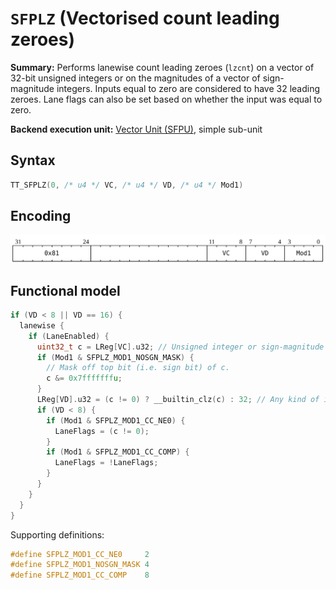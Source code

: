 # `SFPLZ` (Vectorised count leading zeroes)

**Summary:** Performs lanewise count leading zeroes (`lzcnt`) on a vector of 32-bit unsigned integers or on the magnitudes of a vector of sign-magnitude integers. Inputs equal to zero are considered to have 32 leading zeroes. Lane flags can also be set based on whether the input was equal to zero.

**Backend execution unit:** [Vector Unit (SFPU)](VectorUnit.md), simple sub-unit

## Syntax

```c
TT_SFPLZ(0, /* u4 */ VC, /* u4 */ VD, /* u4 */ Mod1)
```

## Encoding

![](../../../Diagrams/Out/Bits32_SFPLZ.svg)

## Functional model

```c
if (VD < 8 || VD == 16) {
  lanewise {
    if (LaneEnabled) {
      uint32_t c = LReg[VC].u32; // Unsigned integer or sign-magnitude integer.
      if (Mod1 & SFPLZ_MOD1_NOSGN_MASK) {
        // Mask off top bit (i.e. sign bit) of c.
        c &= 0x7fffffffu;
      }
      LReg[VD].u32 = (c != 0) ? __builtin_clz(c) : 32; // Any kind of integer.
      if (VD < 8) {
        if (Mod1 & SFPLZ_MOD1_CC_NE0) {
          LaneFlags = (c != 0);
        }
        if (Mod1 & SFPLZ_MOD1_CC_COMP) {
          LaneFlags = !LaneFlags;
        }
      }
    }
  }
}
```

Supporting definitions:
```c
#define SFPLZ_MOD1_CC_NE0     2
#define SFPLZ_MOD1_NOSGN_MASK 4
#define SFPLZ_MOD1_CC_COMP    8
```
